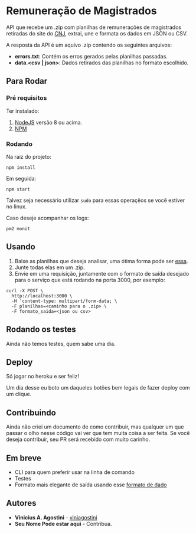 # Remuneração de Magistrados

API que recebe um .zip com planilhas de remunerações de magistrados retiradas do site do [CNJ](http://www.cnj.jus.br/transparencia/remuneracao-dos-magistrados), extrai, une e formata os dados em JSON ou CSV. 

A resposta da API é um aquivo .zip contendo os seguintes arquivos:
* **errors.txt**: Contém os erros gerados pelas planilhas passadas.
* **data.<csv | json>**: Dados retirados das planilhas no formato escolhido.


## Para Rodar


### Pré requisitos

Ter instalado:

1. [NodeJS](https://nodejs.org/en/) versão 8 ou acima.
2. [NPM](https://www.npmjs.com/)


### Rodando

Na raiz do projeto:

```
npm install
```
Em seguida:
```
npm start
```
Talvez seja necessário utilizar `sudo` para essas operaçẽos se você estiver no linux.

Caso deseje acompanhar os logs:
 
```
pm2 monit
```

## Usando
1. Baixe as planilhas que deseja analisar, uma ótima forma pode ser [essa](https://github.com/danielfireman/remuneracao-justica-crawler).
2. Junte todas elas em um .zip.
3. Envie em uma requisição, juntamente com o formato de saída desejado para o serviço que está rodando na porta 3000, por exemplo:
```
curl -X POST \
  http://localhost:3000 \
  -H 'content-type: multipart/form-data; \
  -F planilhas=<caminho para o .zip> \
  -F formato_saida=<json ou csv>
``` 

## Rodando os testes

Ainda não temos testes, quem sabe uma dia.

## Deploy

Só jogar no heroku e ser feliz!

Um dia desse eu boto um daqueles botões bem legais de fazer deploy com um clique.

## Contribuindo

Ainda não criei um documento de como contribuir, mas qualquer um que passar o olho nesse código vai ver que tem muita coisa a ser feita. Se você deseja contribuir, seu PR será recebido com muito carinho.

## Em breve
* CLI para quem preferir usar na linha de comando
* Testes
* Formato mais elegante de saída usando esse [formato de dado](https://frictionlessdata.io/specs/table-schema/)

## Autores

* **Vinicius A. Agostini** - [viniagostini](https://github.com/viniagostini)
* **Seu Nome Pode estar aqui** - Contribua.


